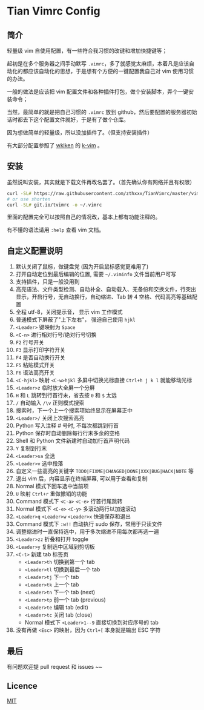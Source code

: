 
Tian Vimrc Config
=======================




简介
-----

轻量级 vim 自使用配置，有一些符合我习惯的改键和增加快捷键等；

起初是在多个服务器之间手动默写 `.vimrc`，多了就感觉太麻烦，本着凡是应该自动化的都应该自动化的思想，于是想有个方便的一键配置我自己对 vim 使用习惯的办法。

一般的做法是应该把 vim 配置文件和各种插件打包，做个安装脚本，弄个一键安装命令；

当然，最简单的就是把自己习惯的 `.vimrc` 放到 github，然后要配置的服务器初始话时都去下这个配置文件就好，于是有了做个仓库。

因为想做简单的轻量级，所以没加插件了。（但支持安装插件）

有大部分配置参照了 [wklken](https://github.com/wklken) 的 [k-vim](https://github.com/wklken/k-vim) 。




安装
-----

虽然说叫安装，其实就是下载文件再改名罢了。（首先确认你有网络并且有权限）

```bash
curl -SL# https://raw.githubusercontent.com/zthxxx/TianVimrc/master/vimrc -o ~/.vimrc
# or use shorten
curl -SL# git.io/tvimrc -o ~/.vimrc
```

里面的配置完全可以按照自己的情况改，基本上都有功能注释的。

有不懂的语法请用 `:help` 查看 vim 文档。




自定义配置说明
-------------

1. 默认关闭了鼠标，做键盘党 (因为开启鼠标感觉更难用了)
2. 打开自动定位到最后编辑的位置, 需要 `~/.viminfo` 文件当前用户可写
3. 支持插件，只是一般没用到
4. 高亮语法、文件类型检测、自动补全、自动载入、无备份和交换文件，行突出显示，开启行号，无自动换行，自动缩进、Tab 转 4 空格、代码高亮等基础配置
5. 全程 utf-8，关闭提示音， 显示 vim 工作模式
6. 普通模式下屏蔽了"上下左右"， 强迫自己使用 `hjkl`
7. `<Leader>` 键映射为 `Space`
8. `<C-n>` 进行相对行号/绝对行号切换
9. `F2` 行号开关
10. `F3` 显示打印字符开关
11. `F4` 是否自动换行开关
12. `F5` 粘贴模式开关
13. `F6` 语法高亮开关
14. `<C-hjkl>` 映射 `<C-w>hjkl` 多屏中切换光标直接 `Ctrl+h j k l` 就能移动光标
15. `<Leader>z` 临时放大全屏一个分屏
16. `H` 和 `L` 跳转到行首行未，省去按 `0` 和 `$` 太远
17. `/` 自动输入 `/\v` 正则模式搜索
18. 搜索时，下一个上一个搜索项始终显示在屏幕正中
19. `<Leader>/` 关闭上次搜索高亮
20. Python 写入注释 # 号时, 不每次都跳到行首
21. Python 保存时自动删除每行行末多余的空格
22. Shell 和 Python 文件新建时自动加行首声明代码
23. `Y` 复制到行末
24. `<Leader>sa` 全选
25. `<Leader>v` 选中段落
26. 自定义一些高亮的关键字 `TODO|FIXME|CHANGED|DONE|XXX|BUG|HACK|NOTE` 等
27. 退出 vim 后，内容显示在终端屏幕, 可以用于查看和复制
28. Normal 模式下回车选中当前项
29. `U` 映射 `Ctrl+r` 重做撤销的功能
30. Command 模式下 `<C-a>` `<C-e>` 行首行尾跳转
31. Normal 模式下 `<C-e>` `<C-y>` 多滚动两行以加速滚动
32. `<Leader>q` `<Leader>w` `<Leader>x`  快速保存和退出
33. Command 模式下 `:w!!` 自动执行 sudo 保存，常用于只读文件
34. 调整缩进时一直保持选中，用于多次缩进不用每次都再选一遍
35. `<Leader>zz` 折叠和打开 toggle
36. `<Leader>y` 复制选中区域到剪切板
37. `<C-t>` 新建 tab 标签页
    - `<Leader>th` 切换到第一个 tab
    - `<Leader>tl` 切换到最后一个 tab
    - `<Leader>tj` 下一个 tab
    - `<Leader>tk` 上一个 tab
    - `<Leader>tn` 下一个 tab (next)
    - `<Leader>tp` 前一个 tab (previous)
    - `<Leader>te` 编辑 tab (edit)
    - `<Leader>tc` 关闭 tab (close)
    - Normal 模式下 `<Leader>1--9` 直接切换到对应序号的 tab
38. 没有再做 `<Esc>` 的映射，因为 `Ctrl+[` 本身就是输出 ESC 字符





最后
-----

有问题欢迎提 pull request 和 issues ~~



## Licence

[MIT](https://opensource.org/licenses/MIT)
